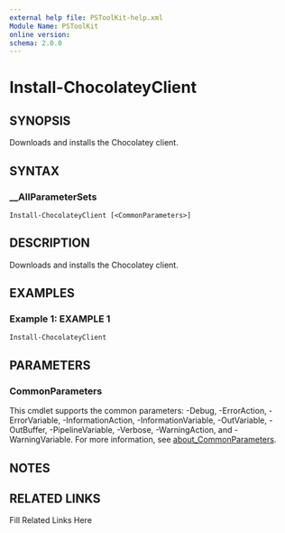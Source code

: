 ```yaml
---
external help file: PSToolKit-help.xml
Module Name: PSToolKit
online version: 
schema: 2.0.0
---
```


# Install-ChocolateyClient

## SYNOPSIS

Downloads and installs the Chocolatey client.

## SYNTAX

### __AllParameterSets

```
Install-ChocolateyClient [<CommonParameters>]
```

## DESCRIPTION

Downloads and installs the Chocolatey client.


## EXAMPLES

### Example 1: EXAMPLE 1

```
Install-ChocolateyClient
```








## PARAMETERS


### CommonParameters

This cmdlet supports the common parameters: -Debug, -ErrorAction, -ErrorVariable, -InformationAction, -InformationVariable, -OutVariable, -OutBuffer, -PipelineVariable, -Verbose, -WarningAction, and -WarningVariable. For more information, see [about_CommonParameters](http://go.microsoft.com/fwlink/?LinkID=113216).

## NOTES



## RELATED LINKS

Fill Related Links Here

